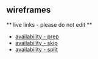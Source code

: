 ## wireframes
** live links - please do not edit **

* [availability - prep](https://wireframe.cc/rieer4)
* [availability - skip](https://wireframe.cc/JdgCkr)
* [availability - split](https://wireframe.cc/2Ge7bD)